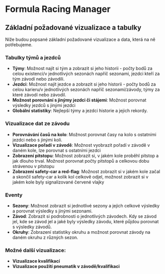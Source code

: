 # Formula Racing Manager

## Základní požadované vizualizace a tabulky
Níže budou popsané základní požadované vizualizace a data, která na ně potřebujeme.

### Tabulky týmů a jezdců
- **Týmy**: Možnost najít si tým a zobrazit si jeho historii - počty bodů za celou existenci/v jednotlivých sezonách napříč sezonami, jezdci kteří za tým závodí nebo závodili.
- **Jezdci**: Možnost najít jezdce a zobrazit si jeho historii - počty bodů za celou karieru/v jednotlivých sezonách napříč sezonami/závody, týmy za které závodí nebo závodil.
- **Možnost porovnání s jinýmy jezdci či stájemi**: Možnost porovnat výsledky jezdců s jinými jezdci
- **Globální statistiky**: Nejlepší týmy a jezdci historie a jejich rekordy.

### Vizualizace dat ze závodu
- **Porovnávání časů na kolo**: Možnost porovnat časy na kolo s ostatními jezdci nebo s jinými koli.
- **Vizualizace pořadí v závodě**: Možnost vyobrazit pořadí v závodě v daném kole, lze porovnat s ostatními jezdci
- **Zobrazení pitstopu**: Možnost zobrazit si, v jakém kole proběhl pitstop a jak dlouho trval. Možnost porovnat počty pitstopů a celkovou dobu strávenou v pitstopu
- **Zobrazení safety-car a red-flag**: Možnost zobrazit si v jakém kole začal a skončil safety-car a kolik kol celkově odjel, možnost zobrazit si v jakém kole byly signalizované červené vlajky

### Eventy
- **Sezony**: Možnost zobrazit si jednotlivé sezony a jejich celkové výsledky a porovnat výsledky s jinými sezonami.
- **Závod**: Zobrazit si podrobnosti o jednotlivých závodech. Kdy se závod jel, kde se závod jel a jaké byly výsledky závodu, které půjdou porovnat s výsledky závodů.
- **Okruhy**: Zobrazení statistiky okruhu a možnost porovnat závody na daném okruhu z různých sezon.

### Možné další vizualizace:
- **Vizualizace kvalifikací**
- **Vizualizace použití pneumatik v závodě/kvalifikaci**


